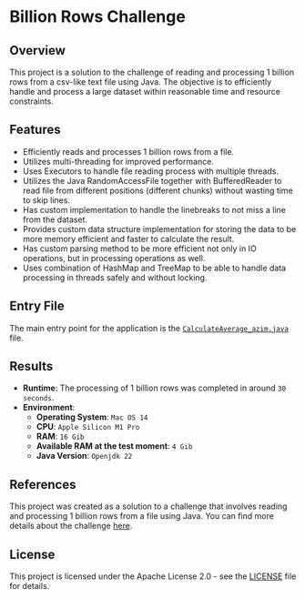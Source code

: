 # Billion Rows Challenge

## Overview
This project is a solution to the challenge of reading and processing 1 billion rows from a csv-like text file using Java. The objective is to efficiently handle and process a large dataset within reasonable time and resource constraints.

## Features
- Efficiently reads and processes 1 billion rows from a file.
- Utilizes multi-threading for improved performance.
- Uses Executors to handle file reading process with multiple threads.
- Utilizes the Java RandomAccessFile together with BufferedReader to read file from different positions (different chunks) without wasting time to skip lines.
- Has custom implementation to handle the linebreaks to not miss a line from the dataset.
- Provides custom data structure implementation for storing the data to be more memory efficient and faster to calculate the result.
- Has custom parsing method to be more efficient not only in IO operations, but in processing operations as well.
- Uses combination of HashMap and TreeMap to be able to handle data processing in threads safely and without locking.

## Entry File
The main entry point for the application is the [`CalculateAverage_azim.java`](CalculateAverage_azim.java) file.

## Results
- **Runtime**: The processing of 1 billion rows was completed in around `30 seconds`.
- **Environment**: 
  - **Operating System**: `Mac OS 14`
  - **CPU**: `Apple Silicon M1 Pro`
  - **RAM**: `16 Gib`
  - **Available RAM at the test moment**: `4 Gib`
  - **Java Version**: `Openjdk 22`

## References
This project was created as a solution to a challenge that involves reading and processing 1 billion rows from a file using Java. You can find more details about the challenge [here](https://github.com/gunnarmorling/1brc).

## License
This project is licensed under the Apache License 2.0 - see the [LICENSE](LICENSE) file for details.
